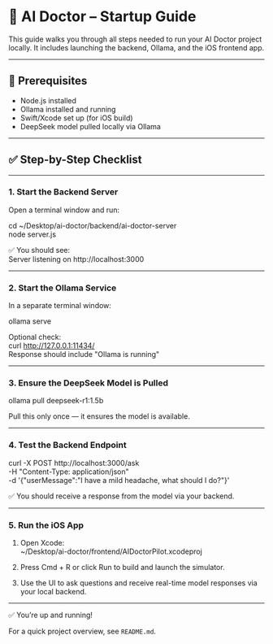# 🚀 AI Doctor – Startup Guide

This guide walks you through all steps needed to run your AI Doctor project locally. It includes launching the backend, Ollama, and the iOS frontend app.

---

## 🧠 Prerequisites

- Node.js installed  
- Ollama installed and running  
- Swift/Xcode set up (for iOS build)  
- DeepSeek model pulled locally via Ollama

---

## ✅ Step-by-Step Checklist

---

### 1. Start the Backend Server

Open a terminal window and run:

cd ~/Desktop/ai-doctor/backend/ai-doctor-server  
node server.js

✅ You should see:  
Server listening on http://localhost:3000

---

### 2. Start the Ollama Service

In a separate terminal window:

ollama serve

Optional check:  
curl http://127.0.0.1:11434/  
Response should include "Ollama is running"

---

### 3. Ensure the DeepSeek Model is Pulled

ollama pull deepseek-r1:1.5b

Pull this only once — it ensures the model is available.

---

### 4. Test the Backend Endpoint

curl -X POST http://localhost:3000/ask \
     -H "Content-Type: application/json" \
     -d '{"userMessage":"I have a mild headache, what should I do?"}'

✅ You should receive a response from the model via your backend.

---

### 5. Run the iOS App

1. Open Xcode:  
   ~/Desktop/ai-doctor/frontend/AIDoctorPilot.xcodeproj

2. Press Cmd + R or click Run to build and launch the simulator.

3. Use the UI to ask questions and receive real-time model responses via your local backend.

---

✅ You’re up and running!

For a quick project overview, see `README.md`.
